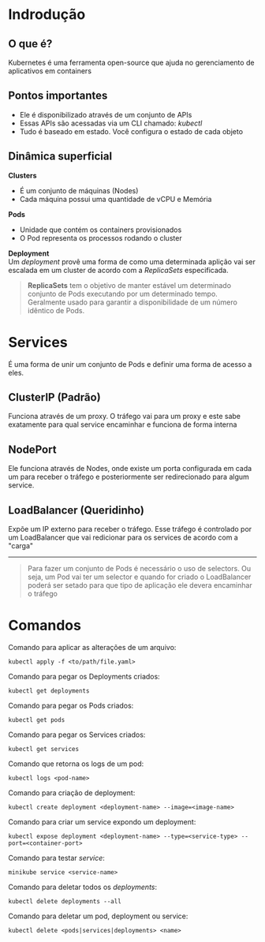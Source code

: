 # **Indrodução**

## O que é?
Kubernetes é uma ferramenta open-source que ajuda no gerenciamento de aplicativos em containers

## Pontos importantes
- Ele é disponibilizado através de um conjunto de APIs
- Essas APIs são acessadas via um CLI chamado: *kubectl*
- Tudo é baseado em estado. Você configura o estado de cada objeto

## Dinâmica superficial
**Clusters**  
- É um conjunto de máquinas (Nodes)  
- Cada máquina possui uma quantidade de vCPU e Memória

**Pods**  
- Unidade que contém os containers provisionados  
- O Pod representa os processos rodando o cluster

**Deployment**  
Um *deployment* provê uma forma de como uma determinada aplição vai ser escalada em um cluster de acordo com a *ReplicaSets* especificada.

> **ReplicaSets** tem o objetivo de manter estável um determinado conjunto de Pods executando por um determinado tempo. Geralmente usado para garantir a disponibilidade de um número idêntico de Pods.

# **Services**
É uma forma de unir um conjunto de Pods e definir uma forma de acesso a eles.

## ClusterIP (Padrão)
Funciona através de um proxy. O tráfego vai para um proxy e este sabe exatamente para qual service encaminhar e funciona de forma interna

## NodePort
Ele funciona através de Nodes, onde existe um porta configurada em cada um para receber o tráfego e posteriormente ser redirecionado para algum service.

## LoadBalancer (Queridinho)
Expõe um IP externo para receber o tráfego. Esse tráfego é controlado por um LoadBalancer que vai redicionar para os services de acordo com a "carga"

---

> Para fazer um conjunto de Pods é necessário o uso de selectors. Ou seja, um Pod vai ter um selector e quando for criado o LoadBalancer poderá ser setado para que tipo de aplicação ele devera encaminhar o tráfego

# Comandos

Comando para aplicar as alterações de um arquivo:
```
kubectl apply -f <to/path/file.yaml>
```

Comando para pegar os Deployments criados:
```
kubectl get deployments
```

Comando para pegar os Pods criados:
```
kubectl get pods
```

Comando para pegar os Services criados:
```
kubectl get services
```

Comando que retorna os logs de um pod:
```
kubectl logs <pod-name>
```

Comando para criação de deployment:
```
kubectl create deployment <deployment-name> --image=<image-name>
```

Comando para criar um service expondo um deployment:
```
kubectl expose deployment <deployment-name> --type=<service-type> --port=<container-port>
```

Comando para testar *service*:
```
minikube service <service-name>
```

Comando para deletar todos os *deployments*:
```
kubectl delete deployments --all
```

Comando para deletar um pod, deployment ou service:
```
kubectl delete <pods|services|deployments> <name>
```

